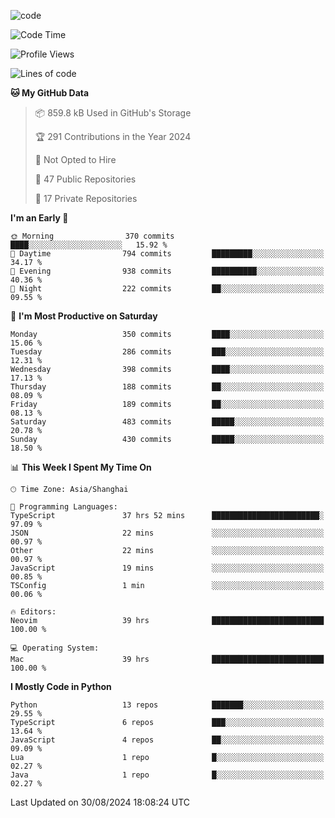 
<!--
**liuyaanng/liuyaanng** is a ✨ _special_ ✨ repository because its `README.md` (this file) appears on your GitHub profile.

Here are some ideas to get you started:

- 🔭 I’m currently working on ...
- 🌱 I’m currently learning ...
- 👯 I’m looking to collaborate on ...
- 🤔 I’m looking for help with ...
- 💬 Ask me about ...
- 📫 How to reach me: ...
- 😄 Pronouns: ...
- ⚡ Fun fact: ...
-->


![code](https://cdn.jsdelivr.net/gh/liuyaanng/liuyaanng@1.0/code.gif) 

<!--START_SECTION:waka-->
![Code Time](http://img.shields.io/badge/Code%20Time-734%20hrs%2038%20mins-blue)

![Profile Views](http://img.shields.io/badge/Profile%20Views-0-blue)

![Lines of code](https://img.shields.io/badge/From%20Hello%20World%20I%27ve%20Written-14.7%20million%20lines%20of%20code-blue)

**🐱 My GitHub Data** 

> 📦 859.8 kB Used in GitHub's Storage 
 > 
> 🏆 291 Contributions in the Year 2024
 > 
> 🚫 Not Opted to Hire
 > 
> 📜 47 Public Repositories 
 > 
> 🔑 17 Private Repositories 
 > 
**I'm an Early 🐤** 

```text
🌞 Morning                370 commits         ████░░░░░░░░░░░░░░░░░░░░░   15.92 % 
🌆 Daytime                794 commits         █████████░░░░░░░░░░░░░░░░   34.17 % 
🌃 Evening                938 commits         ██████████░░░░░░░░░░░░░░░   40.36 % 
🌙 Night                  222 commits         ██░░░░░░░░░░░░░░░░░░░░░░░   09.55 % 
```
📅 **I'm Most Productive on Saturday** 

```text
Monday                   350 commits         ████░░░░░░░░░░░░░░░░░░░░░   15.06 % 
Tuesday                  286 commits         ███░░░░░░░░░░░░░░░░░░░░░░   12.31 % 
Wednesday                398 commits         ████░░░░░░░░░░░░░░░░░░░░░   17.13 % 
Thursday                 188 commits         ██░░░░░░░░░░░░░░░░░░░░░░░   08.09 % 
Friday                   189 commits         ██░░░░░░░░░░░░░░░░░░░░░░░   08.13 % 
Saturday                 483 commits         █████░░░░░░░░░░░░░░░░░░░░   20.78 % 
Sunday                   430 commits         █████░░░░░░░░░░░░░░░░░░░░   18.50 % 
```


📊 **This Week I Spent My Time On** 

```text
🕑︎ Time Zone: Asia/Shanghai

💬 Programming Languages: 
TypeScript               37 hrs 52 mins      ████████████████████████░   97.09 % 
JSON                     22 mins             ░░░░░░░░░░░░░░░░░░░░░░░░░   00.97 % 
Other                    22 mins             ░░░░░░░░░░░░░░░░░░░░░░░░░   00.97 % 
JavaScript               19 mins             ░░░░░░░░░░░░░░░░░░░░░░░░░   00.85 % 
TSConfig                 1 min               ░░░░░░░░░░░░░░░░░░░░░░░░░   00.06 % 

🔥 Editors: 
Neovim                   39 hrs              █████████████████████████   100.00 % 

💻 Operating System: 
Mac                      39 hrs              █████████████████████████   100.00 % 
```

**I Mostly Code in Python** 

```text
Python                   13 repos            ███████░░░░░░░░░░░░░░░░░░   29.55 % 
TypeScript               6 repos             ███░░░░░░░░░░░░░░░░░░░░░░   13.64 % 
JavaScript               4 repos             ██░░░░░░░░░░░░░░░░░░░░░░░   09.09 % 
Lua                      1 repo              █░░░░░░░░░░░░░░░░░░░░░░░░   02.27 % 
Java                     1 repo              █░░░░░░░░░░░░░░░░░░░░░░░░   02.27 % 
```




 Last Updated on 30/08/2024 18:08:24 UTC
<!--END_SECTION:waka-->

